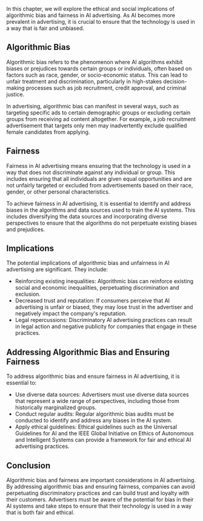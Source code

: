

In this chapter, we will explore the ethical and social implications of algorithmic bias and fairness in AI advertising. As AI becomes more prevalent in advertising, it is crucial to ensure that the technology is used in a way that is fair and unbiased.

Algorithmic Bias
----------------

Algorithmic bias refers to the phenomenon where AI algorithms exhibit biases or prejudices towards certain groups or individuals, often based on factors such as race, gender, or socio-economic status. This can lead to unfair treatment and discrimination, particularly in high-stakes decision-making processes such as job recruitment, credit approval, and criminal justice.

In advertising, algorithmic bias can manifest in several ways, such as targeting specific ads to certain demographic groups or excluding certain groups from receiving ad content altogether. For example, a job recruitment advertisement that targets only men may inadvertently exclude qualified female candidates from applying.

Fairness
--------

Fairness in AI advertising means ensuring that the technology is used in a way that does not discriminate against any individual or group. This includes ensuring that all individuals are given equal opportunities and are not unfairly targeted or excluded from advertisements based on their race, gender, or other personal characteristics.

To achieve fairness in AI advertising, it is essential to identify and address biases in the algorithms and data sources used to train the AI systems. This includes diversifying the data sources and incorporating diverse perspectives to ensure that the algorithms do not perpetuate existing biases and prejudices.

Implications
------------

The potential implications of algorithmic bias and unfairness in AI advertising are significant. They include:

* Reinforcing existing inequalities: Algorithmic bias can reinforce existing social and economic inequalities, perpetuating discrimination and exclusion.
* Decreased trust and reputation: If consumers perceive that AI advertising is unfair or biased, they may lose trust in the advertiser and negatively impact the company's reputation.
* Legal repercussions: Discriminatory AI advertising practices can result in legal action and negative publicity for companies that engage in these practices.

Addressing Algorithmic Bias and Ensuring Fairness
-------------------------------------------------

To address algorithmic bias and ensure fairness in AI advertising, it is essential to:

* Use diverse data sources: Advertisers must use diverse data sources that represent a wide range of perspectives, including those from historically marginalized groups.
* Conduct regular audits: Regular algorithmic bias audits must be conducted to identify and address any biases in the AI system.
* Apply ethical guidelines: Ethical guidelines such as the Universal Guidelines for AI and the IEEE Global Initiative on Ethics of Autonomous and Intelligent Systems can provide a framework for fair and ethical AI advertising practices.

Conclusion
----------

Algorithmic bias and fairness are important considerations in AI advertising. By addressing algorithmic bias and ensuring fairness, companies can avoid perpetuating discriminatory practices and can build trust and loyalty with their customers. Advertisers must be aware of the potential for bias in their AI systems and take steps to ensure that their technology is used in a way that is both fair and ethical.
